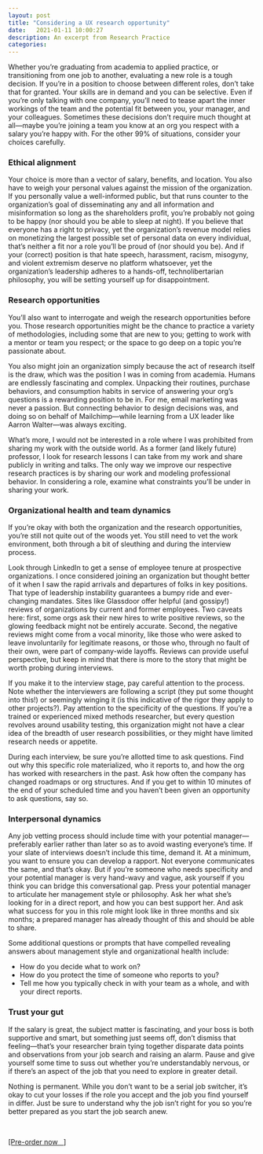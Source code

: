 ```yaml
---
layout: post
title: "Considering a UX research opportunity"
date:   2021-01-11 10:00:27
description: An excerpt from Research Practice
categories:
---
```

Whether you’re graduating from academia to applied practice, or transitioning from one job to another, evaluating a new role is a tough decision. If you’re in a position to choose between different roles, don’t take that for granted. Your skills are in demand and you can be selective. Even if you’re only talking with one company, you’ll need to tease apart the inner workings of the team and the potential fit between you, your manager, and your colleagues. Sometimes these decisions don’t require much thought at all—maybe you’re joining a team you know at an org you respect with a salary you’re happy with. For the other 99% of situations, consider your choices carefully.

### Ethical alignment

Your choice is more than a vector of salary, benefits, and location. You also have to weigh your personal values against the mission of the organization. If you personally value a well-informed public, but that runs counter to the organization’s goal of disseminating any and all information and misinformation so long as the shareholders profit, you’re probably not going to be happy (nor should you be able to sleep at night). If you believe that everyone has a right to privacy, yet the organization’s revenue model relies on monetizing the largest possible set of personal data on every individual, that’s neither a fit nor a role you’ll be proud of (nor should you be). And if your (correct) position is that hate speech, harassment, racism, misogyny, and violent extremism deserve no platform whatsoever, yet the organization’s leadership adheres to a hands-off, technolibertarian philosophy, you will be setting yourself up for disappointment.

### Research opportunities

You’ll also want to interrogate and weigh the research opportunities before you. Those research opportunities might be the chance to practice a variety of methodologies, including some that are new to you; getting to work with a mentor or team you respect; or the space to go deep on a topic you’re passionate about.

You also might join an organization simply because the act of research itself is the draw, which was the position I was in coming from academia. Humans are endlessly fascinating and complex. Unpacking their routines, purchase behaviors, and consumption habits in service of answering your org’s questions is a rewarding position to be in. For me, email marketing was never a passion. But connecting behavior to design decisions was, and doing so on behalf of Mailchimp—while learning from a UX leader like Aarron Walter—was always exciting.

What’s more, I would not be interested in a role where I was prohibited from sharing my work with the outside world. As a former (and likely future) professor, I look for research lessons I can take from my work and share publicly in writing and talks. The only way we improve our respective research practices is by sharing our work and modeling professional behavior. In considering a role, examine what constraints you’ll be under in sharing your work.

### Organizational health and team dynamics

If you’re okay with both the organization and the research opportunities, you’re still not quite out of the woods yet. You still need to vet the work environment, both through a bit of sleuthing and during the interview process.

Look through LinkedIn to get a sense of employee tenure at prospective organizations. I once considered joining an organization but thought better of it when I saw the rapid arrivals and departures of folks in key positions. That type of leadership instability guarantees a bumpy ride and ever-changing mandates. Sites like Glassdoor offer helpful (and gossipy!) reviews of organizations by current and former employees. Two caveats here: first, some orgs ask their new hires to write positive reviews, so the glowing feedback might not be entirely accurate. Second, the negative reviews might come from a vocal minority, like those who were asked to leave involuntarily for legitimate reasons, or those who, through no fault of their own, were part of company-wide layoffs. Reviews can provide useful perspective, but keep in mind that there is more to the story that might be worth probing during interviews.

If you make it to the interview stage, pay careful attention to the process. Note whether the interviewers are following a script (they put some thought into this!) or seemingly winging it (is this indicative of the rigor they apply to other projects?). Pay attention to the specificity of the questions. If you’re a trained or experienced mixed methods researcher, but every question revolves around usability testing, this organization might not have a clear idea of the breadth of user research possibilities, or they might have limited research needs or appetite.

During each interview, be sure you’re allotted time to ask questions. Find out why this specific role materialized, who it reports to, and how the org has worked with researchers in the past. Ask how often the company has changed roadmaps or org structures. And if you get to within 10 minutes of the end of your scheduled time and you haven’t been given an opportunity to ask questions, say so.

### Interpersonal dynamics

Any job vetting process should include time with your potential manager—preferably earlier rather than later so as to avoid wasting everyone’s time. If your slate of interviews doesn’t include this time, demand it. At a minimum, you want to ensure you can develop a rapport. Not everyone communicates the same, and that’s okay. But if you’re someone who needs specificity and your potential manager is very hand-wavy and vague, ask yourself if you think you can bridge this conversational gap.
Press your potential manager to articulate her management style or philosophy. Ask her what she’s looking for in a direct report, and how you can best support her. And ask what success for you in this role might look like in three months and six months; a prepared manager has already thought of this and should be able to share.

Some additional questions or prompts that have compelled revealing answers about management style and organizational health include:
* How do you decide what to work on?
* How do you protect the time of someone who reports to you?
* Tell me how you typically check in with your team as a whole, and with your direct reports.

### Trust your gut

If the salary is great, the subject matter is fascinating, and your boss is both supportive and smart, but something just seems off, don’t dismiss that feeling—that’s your researcher brain tying together disparate data points and observations from your job search and raising an alarm. Pause and give yourself some time to suss out whether you’re understandably nervous, or if there’s an aspect of the job that you need to explore in greater detail.

Nothing is permanent. While you don’t want to be a serial job switcher, it’s okay to cut your losses if the role you accept and the job you find yourself in differ. Just be sure to understand why the job isn’t right for you so you’re better prepared as you start the job search anew.

<br />
<p><a href="https://www.amazon.com/dp/B08P9VZJFN?ref_=pe_3052080_276849420" target="blank">[Pre-order now &nbsp; <i class="fas fa-external-link-alt"></i>]</a></p>
